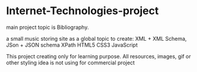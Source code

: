 # Internet-Technologies-project
main project topic is Bibliography.

a small music storing site as a global topic to create:
XML + XML Schema,
JSon + JSON schema
XPath
HTML5
CSS3
JavaScript

This project creating only for learning purpose. All resources, images, gif or other styling idea is not using for commercial project 
